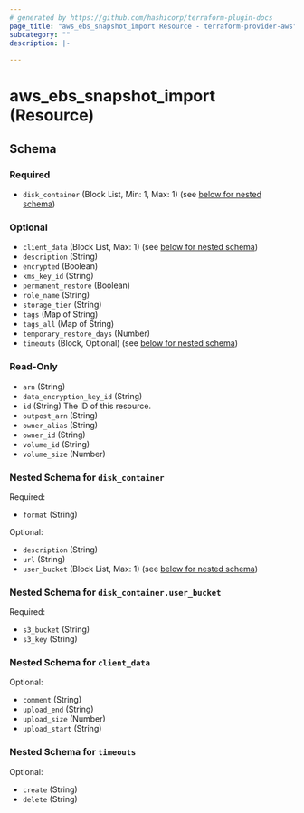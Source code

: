 ```yaml
---
# generated by https://github.com/hashicorp/terraform-plugin-docs
page_title: "aws_ebs_snapshot_import Resource - terraform-provider-aws"
subcategory: ""
description: |-
  
---
```


# aws_ebs_snapshot_import (Resource)





<!-- schema generated by tfplugindocs -->
## Schema

### Required

- `disk_container` (Block List, Min: 1, Max: 1) (see [below for nested schema](#nestedblock--disk_container))

### Optional

- `client_data` (Block List, Max: 1) (see [below for nested schema](#nestedblock--client_data))
- `description` (String)
- `encrypted` (Boolean)
- `kms_key_id` (String)
- `permanent_restore` (Boolean)
- `role_name` (String)
- `storage_tier` (String)
- `tags` (Map of String)
- `tags_all` (Map of String)
- `temporary_restore_days` (Number)
- `timeouts` (Block, Optional) (see [below for nested schema](#nestedblock--timeouts))

### Read-Only

- `arn` (String)
- `data_encryption_key_id` (String)
- `id` (String) The ID of this resource.
- `outpost_arn` (String)
- `owner_alias` (String)
- `owner_id` (String)
- `volume_id` (String)
- `volume_size` (Number)

<a id="nestedblock--disk_container"></a>
### Nested Schema for `disk_container`

Required:

- `format` (String)

Optional:

- `description` (String)
- `url` (String)
- `user_bucket` (Block List, Max: 1) (see [below for nested schema](#nestedblock--disk_container--user_bucket))

<a id="nestedblock--disk_container--user_bucket"></a>
### Nested Schema for `disk_container.user_bucket`

Required:

- `s3_bucket` (String)
- `s3_key` (String)



<a id="nestedblock--client_data"></a>
### Nested Schema for `client_data`

Optional:

- `comment` (String)
- `upload_end` (String)
- `upload_size` (Number)
- `upload_start` (String)


<a id="nestedblock--timeouts"></a>
### Nested Schema for `timeouts`

Optional:

- `create` (String)
- `delete` (String)
